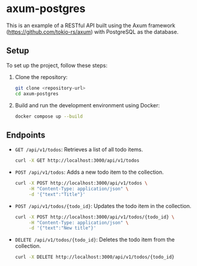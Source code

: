# axum-postgres

This is an example of a RESTful API built using the Axum framework (https://github.com/tokio-rs/axum) with PostgreSQL as the database.

## Setup

To set up the project, follow these steps:

1. Clone the repository:
    ```sh
    git clone <repository-url>
    cd axum-postgres
    ```

2. Build and run the development environment using Docker:
    ```sh
    docker compose up --build
    ```

## Endpoints

- `GET /api/v1/todos`: Retrieves a list of all todo items.
  ```sh
  curl -X GET http://localhost:3000/api/v1/todos
  ```

- `POST /api/v1/todos`: Adds a new todo item to the collection.
  ```sh
  curl -X POST http://localhost:3000/api/v1/todos \
       -H "Content-Type: application/json" \
       -d '{"text":"Title"}'
  ```

- `POST /api/v1/todos/{todo_id}`: Updates the todo item in the collection.
  ```sh
  curl -X POST http://localhost:3000/api/v1/todos/{todo_id} \
       -H "Content-Type: application/json" \
       -d '{"text":"New title"}'
  ```

- `DELETE /api/v1/todos/{todo_id}`: Deletes the todo item from the collection.
  ```sh
  curl -X DELETE http://localhost:3000/api/v1/todos/{todo_id}
  ```
